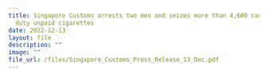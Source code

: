 ```yaml
---
title: Singapore Customs arrests two men and seizes more than 4,600 cartons of
  duty unpaid cigarettes
date: 2022-12-13
layout: file
description: ""
image: ""
file_url: /files/Singapore_Customs_Press_Release_13_Dec.pdf
---
```

